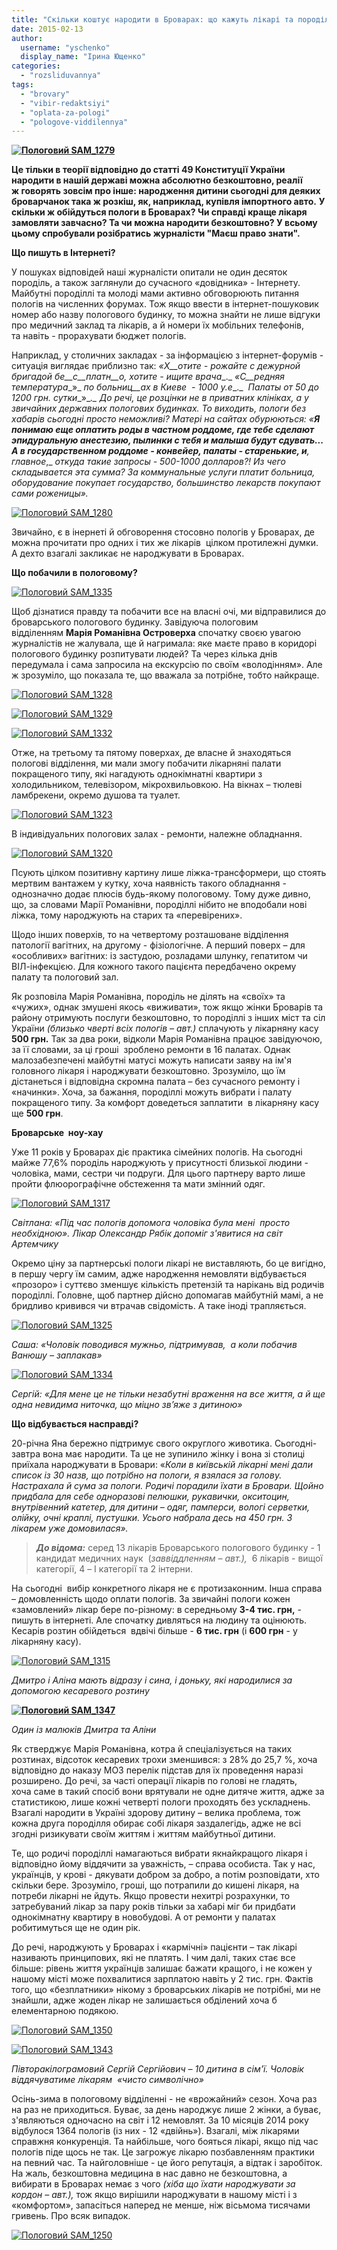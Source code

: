 ```yaml
---
title: "Скільки коштує народити в Броварах: що кажуть лікарі та породіллі?"
date: 2015-02-13
author: 
  username: "yschenko"
  display_name: "Ірина Ющенко"
categories: 
  - "rozsliduvannya"
tags: 
  - "brovary"
  - "vibir-redaktsiyi"
  - "oplata-za-pologi"
  - "pologove-viddilennya"
---
```


**[![Пологовий SAM_1279](https://mpz.brovary.org/wp-content/uploads/2015/01/Pologoviy-SAM_1279.jpg)](https://mpz.brovary.org/wp-content/uploads/2015/01/Pologoviy-SAM_1279.jpg)**

**Це тільки в теорії відповідно до статті 49 Конституції України народити в нашій державі можна абсолютно безкоштовно, реалії ж говорять зовсім про інше: народження дитини сьогодні для деяких броварчанок така ж розкіш, як, наприклад, купівля імпортного авто.** **У скільки ж обійдуться пологи в Броварах? Чи справді краще лікаря замовляти завчасно? Та чи можна народити безкоштовно? У всьому цьому спробували розібратись журналісти "Маєш право знати".**

**Що пишуть в Інтернеті?**

У пошуках відповідей наші журналісти опитали не один десяток породіль, а також заглянули до сучасного «довідника» - Інтернету. Майбутні породіллі та молоді мами активно обговорюють питання пологів на численних форумах. Тож якщо ввести в інтернет-пошуковик номер або назву пологового будинку, то можна знайти не лише відгуки про медичний заклад та лікарів, а й номери їх мобільних телефонів, та навіть - прорахувати бюджет пологів.

Наприклад, у столичних закладах - за інформацією з інтернет-форумів - ситуація виглядає приблизно так: _«Х__отите - рожайте с дежурной бригадой бе__с__платн__о,_ _хотите - ищите врача__._ _«С__редняя температура__»_ _по больниц__ах_ _в Киеве_  _-_ _1000 у.е__._  _Палаты от 50 до 1200 грн. сутки__»__._ До речі, це розцінки не в приватних клініках, а у звичайних державних пологових будинках. То виходить, пологи без хабарів сьогодні просто неможливі? Матері на сайтах обурюються: _«__Я понимаю еще оплатить роды в частном роддоме, где тебе сделают эпидуральную анестезию, пылинки с тебя и малыша будут сдувать... А в государственном роддоме - конвейер, палаты - старенькие, и__,_ _главное__,_ _откуда такие запросы - 500-1000 долларов?! Из чего складывается эта сумма? За коммунальные услуги платит больница, оборудование покупает государство, большинство лекарств покупают сами роженицы»._

[![Пологовий SAM_1280](https://mpz.brovary.org/wp-content/uploads/2015/01/Pologoviy-SAM_1280.jpg)](https://mpz.brovary.org/wp-content/uploads/2015/01/Pologoviy-SAM_1280.jpg)

Звичайно, є в інернеті й обговорення стосовно пологів у Броварах, де можна прочитати про одних і тих же лікарів  цілком протилежні думки. А дехто взагалі закликає не народжувати в Броварах. 

**Що побачили в пологовому?**

[![Пологовий SAM_1335](https://mpz.brovary.org/wp-content/uploads/2015/01/Pologoviy-SAM_1335.jpg)](https://mpz.brovary.org/wp-content/uploads/2015/01/Pologoviy-SAM_1335.jpg)

Щоб дізнатися правду та побачити все на власні очі, ми відправилися до броварського пологового будинку. Завідуюча пологовим відділенням **Марія Романівна Островерха** спочатку своєю увагою журналістів не жалувала, ще й нагримала: яке маєте право в коридорі пологового будинку розпитувати людей? Та через кілька днів передумала і сама запросила на екскурсію по своїм «володінням». Але ж зрозуміло, що показала те, що вважала за потрібне, тобто найкраще.

[![Пологовий SAM_1328](https://mpz.brovary.org/wp-content/uploads/2015/01/Pologoviy-SAM_1328.jpg)](https://mpz.brovary.org/wp-content/uploads/2015/01/Pologoviy-SAM_1328.jpg)

[![Пологовий SAM_1329](https://mpz.brovary.org/wp-content/uploads/2015/01/Pologoviy-SAM_1329.jpg)](https://mpz.brovary.org/wp-content/uploads/2015/01/Pologoviy-SAM_1329.jpg)

[![Пологовий SAM_1332](https://mpz.brovary.org/wp-content/uploads/2015/01/Pologoviy-SAM_1332.jpg)](https://mpz.brovary.org/wp-content/uploads/2015/01/Pologoviy-SAM_1332.jpg)

Отже, на третьому та пятому поверхах, де власне й знаходяться пологові відділення, ми мали змогу побачити лікарняні палати покращеного типу, які нагадують однокімнатні квартири з холодильником, телевізором, мікрохвильовкою. На вікнах – тюлеві ламбрекени, окремо душова та туалет.

[![Пологовий SAM_1323](https://mpz.brovary.org/wp-content/uploads/2015/01/Pologoviy-SAM_1323.jpg)](https://mpz.brovary.org/wp-content/uploads/2015/01/Pologoviy-SAM_1323.jpg)

В індивідуальних пологових залах - ремонти, належне обладнання.

[![Пологовий SAM_1320](https://mpz.brovary.org/wp-content/uploads/2015/01/Pologoviy-SAM_1320.jpg)](https://mpz.brovary.org/wp-content/uploads/2015/01/Pologoviy-SAM_1320.jpg)

Псують цілком позитивну картину лише ліжка-трансформери, що стоять мертвим вантажем у кутку, хоча наявність такого обладнання - однозначно додає плюсів будь-якому пологовому. Тому дуже дивно, що, за словами Марії Романівни, породіллі нібито не вподобали нові ліжка, тому народжують на старих та «перевірених».

Щодо інших поверхів, то на четвертому розташоване відділення патології вагітних, на другому - фізіологічне. А перший поверх – для «особливих» вагітних: із застудою, розладами шлунку, гепатитом чи ВІЛ-інфекцією. Для кожного такого пацієнта передбачено окрему палату та пологовий зал.

Як розповіла Марія Романівна, породіль не ділять на «своїх» та «чужих», однак змушені якось «виживати», тож якщо жінки Броварів та району отримують послуги безкоштовно, то породіллі з інших міст та сіл України _(близько чверті всіх пологів – авт.)_ сплачують у лікарняну касу **500 грн.** Так за два роки, відколи Марія Романівна працює завідуючою, за її словами, за ці гроші  зроблено ремонти в 16 палатах. Однак малозабезпечені майбутні матусі можуть написати заяву на ім'я головного лікаря і народжувати безкоштовно. Зрозуміло, що їм дістанеться і відповідна скромна палата – без сучасного ремонту і «начинки». Хоча, за бажання, породіллі можуть вибрати і палату покращеного типу. За комфорт доведеться заплатити  в лікарняну касу ще **500 грн**.

**Броварське  ноу-хау**

Уже 11 років у Броварах діє практика сімейних пологів. На сьогодні майже 77,6% породіль народжують у присутності близької людини - чоловіка, мами, сестри чи подруги. Для цього партнеру варто лише пройти флюорографічне обстеження та мати змінний одяг.

[![Пологовий SAM_1317](https://mpz.brovary.org/wp-content/uploads/2015/01/Pologoviy-SAM_1317.jpg)](https://mpz.brovary.org/wp-content/uploads/2015/01/Pologoviy-SAM_1317.jpg)

_Світлана: «Під час пологів допомога чоловіка була мені  просто необхідною»._ _Лікар Олександр Рябік допоміг з'явитися на світ Артемчику_

Окремо ціну за партнерські пологи лікарі не виставляють, бо це вигідно, в першу чергу їм самим, адже народження немовляти відбувається «прозоро» і суттєво зменшує кількість претензій та нарікань від родичів породіллі. Головне, щоб партнер дійсно допомагав майбутній мамі, а не бридливо кривився чи втрачав свідомість. А таке іноді трапляється.

[![Пологовий SAM_1325](https://mpz.brovary.org/wp-content/uploads/2015/01/Pologoviy-SAM_1325.jpg)](https://mpz.brovary.org/wp-content/uploads/2015/01/Pologoviy-SAM_1325.jpg)

_Саша: «Чоловік поводився мужньо, підтримував,  а коли побачив Ванюшу – заплакав»_

[![Пологовий SAM_1334](https://mpz.brovary.org/wp-content/uploads/2015/01/Pologoviy-SAM_1334.jpg)](https://mpz.brovary.org/wp-content/uploads/2015/01/Pologoviy-SAM_1334.jpg)

_Сергій: «Для мене це не тільки незабутні враження на все життя, а й ще одна невидима ниточка, що міцно зв’яже з дитиною»_

**Що відбувається насправді?**

20-річна Яна бережно підтримує свого округлого животика. Сьогодні-завтра вона має народити. Та це не зупинило жінку і вона зі столиці приїхала народжувати в Бровари: «_Коли в київській лікарні мені дали список із 30 назв, що потрібно на пологи, я взялася за голову. Настрахала й сума за пологи. Родичі порадили їхати в Бровари. Щойно придбала для себе одноразові пелюшки, рукавички,_ _окситоцин, внутрівенний катетер, для дитини – одяг, памперси, вологі серветки, олійку, очні краплі, пустушки. Усього набрала десь на 450 грн. З лікарем уже домовилася»._

> **_До відома:_** серед 13 лікарів Броварського пологового будинку - 1 кандидат медичних наук  (_заввіддленням – авт.),_  6 лікарів - вищої категорії, 4 – I категорії та 2 інтерни.

На сьогодні  вибір конкретного лікаря не є протизаконним. Інша справа – домовленність щодо оплати пологів. За звичайні пологи кожен «замовлений» лікар бере по-різному: в середньому **3-4 тис. грн,** \- пишуть в інтернеті. Але спочатку дивляться на людину та оцінюють. Кесарів розтин обійдеться  вдвічі більше - **6 тис. грн** (і **600 грн** - у лікарняну касу).

[![Пологовий SAM_1315](https://mpz.brovary.org/wp-content/uploads/2015/01/Pologoviy-SAM_1315.jpg)](https://mpz.brovary.org/wp-content/uploads/2015/01/Pologoviy-SAM_1315.jpg)

_Дмитро і Аліна мають відразу і сина, і доньку, які народилися за допомогою кесаревого розтину_ 

**[![Пологовий SAM_1347](https://mpz.brovary.org/wp-content/uploads/2015/01/Pologoviy-SAM_1347.jpg)](https://mpz.brovary.org/wp-content/uploads/2015/01/Pologoviy-SAM_1347.jpg)**

_Один із малюків Дмитра та Аліни_

Як стверджує Марія Романівна, котра й спеціалізується на таких розтинах, відсоток кесаревих трохи зменшився: з 28% до 25,7 %, хоча відповідно до наказу МОЗ перелік підстав для їх проведення наразі розширено. До речі, за часті операції лікарів по голові не гладять, хоча саме в такий спосіб вони врятували не одне дитяче життя, адже за статистикою, лише кожні четверті пологи проходять без ускладнень. Взагалі народити в Україні здорову дитину – велика проблема, тож кожна друга породілля обирає собі лікаря заздалегідь, адже не всі згодні ризикувати своїм життям і життям майбутньої дитини.

Те, що родичі породіллі намагаються вибрати якнайкращого лікаря і відповідно йому віддячити за уважність, – справа особиста. Так у нас, українців, у крові - дякувати добром за добро, а потім розповідати, хто скільки бере. Зрозуміло, гроші, що потрапили до кишені лікаря, на потреби лікарні не йдуть. Якщо провести нехитрі розрахунки, то затребуваний лікар за пару років тільки за хабарі міг би придбати однокімнатну квартиру в новобудові. А от ремонти у палатах робитимуться ще не один рік.

До речі, народжують у Броварах і «кармічні» пацієнти – так лікарі називають принципових, які не платять. І чим далі, таких стає все більше: рівень життя українців залишає бажати кращого, і не кожен у нашому місті може похвалитися зарплатою навіть у 2 тис. грн. Фактів того, що «безплатники» нікому з броварських лікарів не потрібні, ми не знайшли, адже жоден лікар не залишається обділений хоча б елементарною подякою.

[![Пологовий SAM_1350](https://mpz.brovary.org/wp-content/uploads/2015/01/Pologoviy-SAM_1350.jpg)](https://mpz.brovary.org/wp-content/uploads/2015/01/Pologoviy-SAM_1350.jpg)

[![Пологовий SAM_1343](https://mpz.brovary.org/wp-content/uploads/2015/01/Pologoviy-SAM_1343.jpg)](https://mpz.brovary.org/wp-content/uploads/2015/01/Pologoviy-SAM_1343.jpg)

_Півторакілограмовий Сергій Сергійович – 10 дитина в сім'ї._ _Чоловік віддячуватиме лікарям  «чисто символічно»_

Осінь-зима в пологовому відділенні - не «врожайний» сезон. Хоча раз на раз не приходиться. Буває, за день народжує лише 2 жінки, а буває, з'являються одночасно на світ і 12 немовлят. За 10 місяців 2014 року відбулося 1364 пологів (із них - 12 «двійнь»). Взагалі, між лікарями справжня конкуренція. Та найбільше, чого бояться лікарі, якщо під час пологів піде щось не так. Це загрожує лікарю позбавленням практики на певний час. Та найголовніше - це його репутація, а відтак і заробіток. На жаль, безкоштовна медицина в нас давно не безкоштовна, а вибирати в Броварах немає з чого _(хіба що їхати народжувати за кордон – авт.),_ тож якщо вирішили народжувати в нашому місті і з «комфортом», запасіться наперед не менше, ніж вісьмома тисячами гривень. Про всяк випадок.

[![Пологовий SAM_1250](https://mpz.brovary.org/wp-content/uploads/2015/01/Pologoviy-SAM_1250.jpg)](https://mpz.brovary.org/wp-content/uploads/2015/01/Pologoviy-SAM_1250.jpg)
